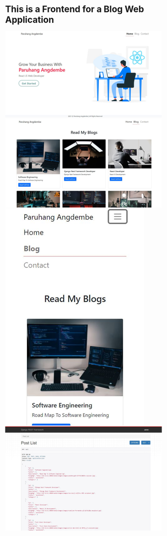 # This is a Frontend for a Blog Web Application
![](projects%20images/blog-home.JPG)
![](projects%20images/blog-post.JPG)
![](projects%20images/blog-responsive.JPG)
![](projects%20images/DRF-api.JPG)
